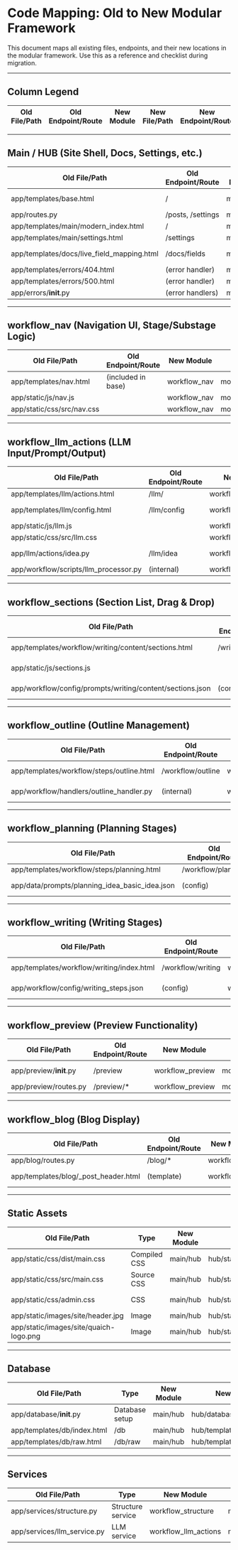 # Code Mapping: Old to New Modular Framework

This document maps all existing files, endpoints, and their new locations in the modular framework. Use this as a reference and checklist during migration.

---

## Column Legend
| Old File/Path | Old Endpoint/Route | New Module | New File/Path | New Endpoint/Route | Notes/Dependencies |
|--------------|--------------------|------------|---------------|--------------------|--------------------|

---

## Main / HUB (Site Shell, Docs, Settings, etc.)
| Old File/Path                | Old Endpoint/Route      | New Module | New File/Path                      | New Endpoint/Route         | Notes/Dependencies                |
|------------------------------|------------------------|------------|------------------------------------|----------------------------|-----------------------------------|
| app/templates/base.html      | /                      | main/hub   | hub/templates/base.html            | /                          | Uses nav, docs, settings includes |
| app/routes.py                | /posts, /settings      | main/hub   | hub/routes.py                      | /posts, /settings          |                                   |
| app/templates/main/modern_index.html | /          | main/hub   | hub/templates/index.html           | /                          | Main landing page                 |
| app/templates/main/settings.html | /settings      | main/hub   | hub/templates/settings.html        | /settings                  | Settings page                     |
| app/templates/docs/live_field_mapping.html | /docs/fields | main/hub | hub/templates/docs/fields.html     | /docs/fields              | Field mapping documentation       |
| app/templates/errors/404.html | (error handler)    | main/hub   | hub/templates/errors/404.html      | (error handler)            | 404 error page                    |
| app/templates/errors/500.html | (error handler)    | main/hub   | hub/templates/errors/500.html      | (error handler)            | 500 error page                    |
| app/errors/__init__.py       | (error handlers)   | main/hub   | hub/errors/__init__.py             | (error handlers)           | Error handling setup              |

---

## workflow_nav (Navigation UI, Stage/Substage Logic)
| Old File/Path                | Old Endpoint/Route      | New Module         | New File/Path                      | New Endpoint/Route         | Notes/Dependencies                |
|------------------------------|------------------------|--------------------|------------------------------------|----------------------------|-----------------------------------|
| app/templates/nav.html       | (included in base)     | workflow_nav       | modules/nav/templates/nav.html     | (included in hub)          | Needs stage/substage data         |
| app/static/js/nav.js         |                        | workflow_nav       | modules/nav/static/js/nav.js       |                            | Navigation logic                  |
| app/static/css/src/nav.css   |                        | workflow_nav       | modules/nav/static/css/nav.css     |                            | Navigation styles                 |

---

## workflow_llm_actions (LLM Input/Prompt/Output)
| Old File/Path                | Old Endpoint/Route      | New Module             | New File/Path                          | New Endpoint/Route         | Notes/Dependencies                |
|------------------------------|------------------------|------------------------|----------------------------------------|----------------------------|-----------------------------------|
| app/templates/llm/actions.html| /llm/                  | workflow_llm_actions   | modules/llm_action/templates/actions.html | /llm/                  | LLM action interface              |
| app/templates/llm/config.html | /llm/config           | workflow_llm_actions   | modules/llm_action/templates/config.html | /llm/config           | LLM configuration interface       |
| app/static/js/llm.js         |                        | workflow_llm_actions   | modules/llm_action/static/js/llm.js    |                            | LLM interaction logic             |
| app/static/css/src/llm.css   |                        | workflow_llm_actions   | modules/llm_action/static/css/llm.css  |                            | LLM interface styles              |
| app/llm/actions/idea.py      | /llm/idea             | workflow_llm_actions   | modules/llm_action/actions/idea.py     | /llm/idea                 | Idea generation action            |
| app/workflow/scripts/llm_processor.py | (internal)    | workflow_llm_actions   | modules/llm_action/scripts/processor.py | (internal)            | LLM processing logic              |

---

## workflow_sections (Section List, Drag & Drop)
| Old File/Path                | Old Endpoint/Route      | New Module         | New File/Path                          | New Endpoint/Route         | Notes/Dependencies                |
|------------------------------|------------------------|--------------------|----------------------------------------|----------------------------|-----------------------------------|
| app/templates/workflow/writing/content/sections.html | /writing/sections | workflow_sections | modules/sections/templates/sections.html | /writing/sections     | Section management interface      |
| app/static/js/sections.js    |                        | workflow_sections  | modules/sections/static/js/sections.js |                            | Section drag & drop logic         |
| app/workflow/config/prompts/writing/content/sections.json | (config) | workflow_sections | modules/sections/config/sections.json | (config)                    | Section prompt configuration      |

---

## workflow_outline (Outline Management)
| Old File/Path                | Old Endpoint/Route      | New Module         | New File/Path                          | New Endpoint/Route         | Notes/Dependencies                |
|------------------------------|------------------------|--------------------|----------------------------------------|----------------------------|-----------------------------------|
| app/templates/workflow/steps/outline.html | /workflow/outline | workflow_outline | modules/outline/templates/outline.html | /workflow/outline          | Outline management interface      |
| app/workflow/handlers/outline_handler.py | (internal) | workflow_outline | modules/outline/handlers/outline.py | (internal)                  | Outline processing logic          |

---

## workflow_planning (Planning Stages)
| Old File/Path                | Old Endpoint/Route      | New Module         | New File/Path                          | New Endpoint/Route         | Notes/Dependencies                |
|------------------------------|------------------------|--------------------|----------------------------------------|----------------------------|-----------------------------------|
| app/templates/workflow/steps/planning.html | /workflow/planning | workflow_planning | modules/planning/templates/planning.html | /workflow/planning    | Planning interface                |
| app/data/prompts/planning_idea_basic_idea.json | (config) | workflow_planning | modules/planning/config/idea.json | (config)                    | Planning prompt configuration     |

---

## workflow_writing (Writing Stages)
| Old File/Path                | Old Endpoint/Route      | New Module         | New File/Path                          | New Endpoint/Route         | Notes/Dependencies                |
|------------------------------|------------------------|--------------------|----------------------------------------|----------------------------|-----------------------------------|
| app/templates/workflow/writing/index.html | /workflow/writing | workflow_writing | modules/writing/templates/index.html | /workflow/writing          | Writing stage interface           |
| app/workflow/config/writing_steps.json | (config) | workflow_writing | modules/writing/config/steps.json | (config)                    | Writing stage configuration       |

---

## workflow_preview (Preview Functionality)
| Old File/Path                | Old Endpoint/Route      | New Module         | New File/Path                          | New Endpoint/Route         | Notes/Dependencies                |
|------------------------------|------------------------|--------------------|----------------------------------------|----------------------------|-----------------------------------|
| app/preview/__init__.py      | /preview              | workflow_preview   | modules/preview/__init__.py            | /preview                   | Preview functionality setup       |
| app/preview/routes.py        | /preview/*           | workflow_preview   | modules/preview/routes.py              | /preview/*                 | Preview routes                    |

---

## workflow_blog (Blog Display)
| Old File/Path                | Old Endpoint/Route      | New Module         | New File/Path                          | New Endpoint/Route         | Notes/Dependencies                |
|------------------------------|------------------------|--------------------|----------------------------------------|----------------------------|-----------------------------------|
| app/blog/routes.py           | /blog/*              | workflow_blog      | modules/blog/routes.py                 | /blog/*                    | Blog display routes               |
| app/templates/blog/_post_header.html | (template) | workflow_blog | modules/blog/templates/post_header.html | (template)             | Blog post header template         |

---

## Static Assets
| Old File/Path                | Type                   | New Module         | New File/Path                          | Notes/Dependencies         |
|------------------------------|------------------------|--------------------|----------------------------------------|----------------------------|
| app/static/css/dist/main.css | Compiled CSS          | main/hub           | hub/static/css/main.css                | Main stylesheet            |
| app/static/css/src/main.css  | Source CSS            | main/hub           | hub/static/css/src/main.css            | Main stylesheet source     |
| app/static/css/admin.css     | CSS                   | main/hub           | hub/static/css/admin.css               | Admin interface styles     |
| app/static/images/site/header.jpg | Image          | main/hub           | hub/static/images/header.jpg           | Site header image          |
| app/static/images/site/quaich-logo.png | Image      | main/hub           | hub/static/images/logo.png             | Site logo                  |

---

## Database
| Old File/Path                | Type                   | New Module         | New File/Path                          | Notes/Dependencies         |
|------------------------------|------------------------|--------------------|----------------------------------------|----------------------------|
| app/database/__init__.py     | Database setup        | main/hub           | hub/database/__init__.py               | Database connection setup  |
| app/templates/db/index.html  | /db                   | main/hub           | hub/templates/db/index.html            | Database interface         |
| app/templates/db/raw.html    | /db/raw              | main/hub           | hub/templates/db/raw.html              | Raw database view          |

---

## Services
| Old File/Path                | Type                   | New Module         | New File/Path                          | Notes/Dependencies         |
|------------------------------|------------------------|--------------------|----------------------------------------|----------------------------|
| app/services/structure.py    | Structure service     | workflow_structure | modules/structure/services/structure.py | Structure processing      |
| app/services/llm_service.py  | LLM service          | workflow_llm_actions | modules/llm_action/services/llm.py   | LLM API interaction        | 